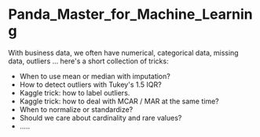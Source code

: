 # Panda_Master_for_Machine_Learning

With business data, we often have numerical, categorical data, missing data, outliers ... here's a short collection of tricks:

- When to use mean or median with imputation?
- How to detect outliers with Tukey's 1.5 IQR?
- Kaggle trick: how to label outliers.
- Kaggle trick: how to deal with MCAR / MAR at the same time?
- When to normalize or standardize?
- Should we care about cardinality and rare values?
- .....
